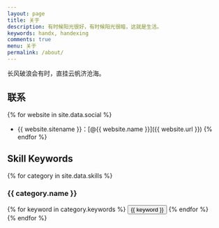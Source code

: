 ```yaml
---
layout: page
title: 关于
description: 有时候阳光很好，有时候阳光很暗，这就是生活。
keywords: handx, handexing
comments: true
menu: 关于
permalink: /about/
---
```


长风破浪会有时，直挂云帆济沧海。

## 联系

{% for website in site.data.social %}
* {{ website.sitename }}：[@{{ website.name }}]({{ website.url }})
{% endfor %}

## Skill Keywords

{% for category in site.data.skills %}
### {{ category.name }}
<div class="btn-inline">
{% for keyword in category.keywords %}
<button class="btn btn-outline" type="button">{{ keyword }}</button>
{% endfor %}
</div>
{% endfor %}
